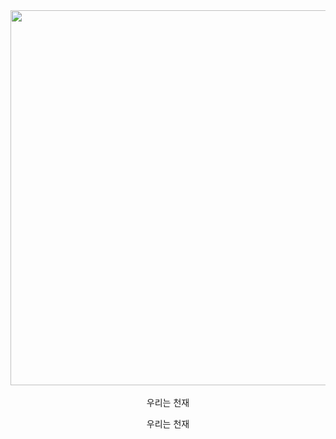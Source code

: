 <div align="center"> 
  <img src="https://user-images.githubusercontent.com/63948884/188277013-116f5a46-9fe8-4565-9183-50f293ad2f76.png" width="600" />
  <br />
  <br />
  우리는 천재
  
  
  우리는 천재
</div>

